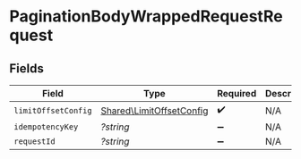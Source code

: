 # PaginationBodyWrappedRequestRequest


## Fields

| Field                                                                | Type                                                                 | Required                                                             | Description                                                          |
| -------------------------------------------------------------------- | -------------------------------------------------------------------- | -------------------------------------------------------------------- | -------------------------------------------------------------------- |
| `limitOffsetConfig`                                                  | [Shared\LimitOffsetConfig](../../Models/Shared/LimitOffsetConfig.md) | :heavy_check_mark:                                                   | N/A                                                                  |
| `idempotencyKey`                                                     | *?string*                                                            | :heavy_minus_sign:                                                   | N/A                                                                  |
| `requestId`                                                          | *?string*                                                            | :heavy_minus_sign:                                                   | N/A                                                                  |